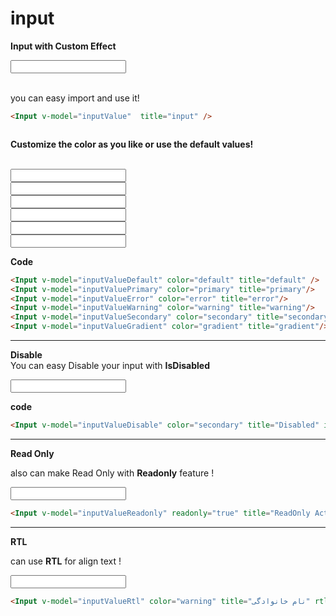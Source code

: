 
# input
<script >
import {ref} from 'vue'
const inputValue = ref('');
const inputValuedefault = ref('');
const inputValuePrimary = ref('');
const inputValueError = ref('');
const inputValueWarning = ref('');
const inputValueSecondary = ref('');
const inputValueGradient = ref('');
const inputValueDisable = ref('');
const inputValueReadonly = ref('');
const inputValueRtl = ref('');

</script>

**Input with Custom Effect**
<div class="border-[1px] border-gray-300 p-6 rounded-lg shadow-inner bg-white flex justify-center items-center">
<Input v-model="inputValue"  title="input" />
</div>
<Br/>

you can easy import and use it!

```md
<Input v-model="inputValue"  title="input" />



```

**Customize the color as you like or use the default values!**

<Br/>

<div class="grid grid-cols-2 gap-4">
    <div class="border-[1px] border-gray-300 p-4 rounded-lg shadow-inner bg-white flex justify-center items-center">
        <Input v-model="inputValueDefault" color="default" title="default" />
    </div>
    <div class="border-[1px] border-gray-300 p-4 rounded-lg shadow-inner bg-white flex justify-center items-center">
        <Input v-model="inputValuePrimary" color="primary" title="primary"/>
    </div>
    <div class="border-[1px] border-gray-300 p-4 rounded-lg shadow-inner bg-white flex justify-center items-center">
        <Input v-model="inputValueError" color="error" title="error"/> 
    </div>
    <div class="border-[1px] border-gray-300 p-4 rounded-lg shadow-inner bg-white flex justify-center items-center">
        <Input v-model="inputValueWarning" color="warning" title="warning"/>
    </div>
    <div class="border-[1px] border-gray-300 p-4 rounded-lg shadow-inner bg-white flex justify-center items-center">
        <Input v-model="inputValueSecondary" color="secondary" title="secondary"/>
    </div>
    <div class="border-[1px] border-gray-300 p-4 rounded-lg shadow-inner bg-white flex justify-center items-center">
        <Input v-model="inputValueGradient" color="gradient" title="gradient"/>
    </div>
     
</div>


**Code** 

```md
<Input v-model="inputValueDefault" color="default" title="default" />
<Input v-model="inputValuePrimary" color="primary" title="primary"/>
<Input v-model="inputValueError" color="error" title="error"/> 
<Input v-model="inputValueWarning" color="warning" title="warning"/>
<Input v-model="inputValueSecondary" color="secondary" title="secondary"/>
<Input v-model="inputValueGradient" color="gradient" title="gradient"/>
```

----

**Disable**
<br/>
 You can easy Disable your input  with  **IsDisabled**


<div class="border-[1px] border-gray-300 p-6 rounded-lg shadow-inner bg-white flex justify-center items-center">

<Input v-model="inputValueDisable" color="secondary" title="Disabled" isDisabled/>

</div>

**code**
```md
<Input v-model="inputValueDisable" color="secondary" title="Disabled" isDisabled/>
```
---
**Read Only**
<br/>

also can make Read Only with  **Readonly** feature ! 

<div class="border-[1px] border-gray-300 p-6 rounded-lg shadow-inner bg-white flex justify-center items-center">
<Input v-model="inputValueReadonly" color="primary"  readonly="true"   title="ReadOnly Activated"  /> 

</div>

```md
<Input v-model="inputValueReadonly" readonly="true" title="ReadOnly Activated"  /> 


```
---
**RTL**
<br/>

 can use **RTL** for align text ! 

<div class="border-[1px] border-gray-300 p-6 rounded-lg shadow-inner bg-white flex justify-center items-center">
<Input v-model="inputValueRtl" color="warning"  title="نام خانوادگی"   rtl /> 

</div>

```md
<Input v-model="inputValueRtl" color="warning" title="نام خانوادگی" rtl /> 


```